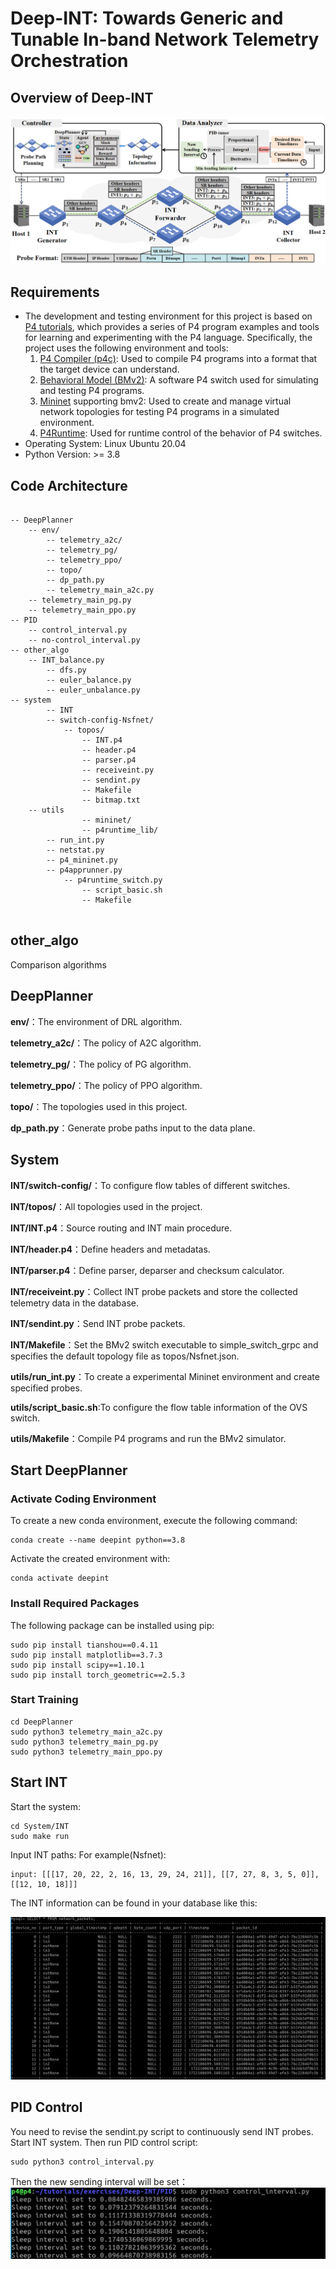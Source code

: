 # Deep-INT: Towards Generic and Tunable In-band Network Telemetry Orchestration
## Overview of Deep-INT
![alt text](image-2.png)
## Requirements
- The development and testing environment for this project is based on [P4 tutorials](https://github.com/p4lang/tutorials/tree/master), which provides a series of P4 program examples and tools for learning and experimenting with the P4 language. Specifically, the project uses the following environment and tools:
  1. [P4 Compiler (p4c)](https://github.com/p4lang/p4c): Used to compile P4 programs into a format that the target device can understand.
  2. [Behavioral Model (BMv2)](https://github.com/p4lang/behavioral-model/blob/main/docs/simple_switch.md): A software P4 switch used for simulating and testing P4 programs. 
  3. [Mininet](https://github.com/mininet/mininet) supporting bmv2: Used to create and manage virtual network topologies for testing P4 programs in a simulated environment.
  4. [P4Runtime](https://p4.org/specs/): Used for runtime control of the behavior of P4 switches.
- Operating System: Linux Ubuntu 20.04
- Python Version: >= 3.8
## Code Architecture
```

-- DeepPlanner
	-- env/
        -- telemetry_a2c/
        -- telemetry_pg/
        -- telemetry_ppo/
        -- topo/
        -- dp_path.py
        -- telemetry_main_a2c.py
	-- telemetry_main_pg.py
	-- telemetry_main_ppo.py
-- PID
	-- control_interval.py
	-- no-control_interval.py
-- other_algo
	-- INT_balance.py
        -- dfs.py
        -- euler_balance.py
        -- euler_unbalance.py
-- system
        -- INT
		-- switch-config-Nsfnet/
	        -- topos/
                -- INT.p4
                -- header.p4
                -- parser.p4
                -- receiveint.py
                -- sendint.py
                -- Makefile
                -- bitmap.txt
	-- utils
                -- mininet/
                -- p4runtime_lib/
		-- run_int.py
		-- netstat.py
		-- p4_mininet.py
		-- p4apprunner.py
        	-- p4runtime_switch.py
                -- script_basic.sh
                -- Makefile
	

```
## other_algo
Comparison algorithms
## DeepPlanner
**env/**：The environment of DRL algorithm.

**telemetry_a2c/**：The policy of A2C algorithm.

**telemetry_pg/**：The policy of PG algorithm.

**telemetry_ppo/**：The policy of PPO algorithm.

**topo/**：The topologies used in this project.

**dp_path.py**：Generate probe paths input to the data plane.

## System

**INT/switch-config/**：To configure flow tables of different switches.

**INT/topos/**：All topologies used in the project.

**INT/INT.p4**：Source routing and INT main procedure.

**INT/header.p4**：Define headers and metadatas.

**INT/parser.p4**：Define parser, deparser and checksum calculator.

**INT/receiveint.py**：Collect INT probe packets and store the collected telemetry data in the database.

**INT/sendint.py**：Send INT probe packets.

**INT/Makefile**：Set the BMv2 switch executable to simple_switch_grpc and specifies the default topology file as topos/Nsfnet.json.

**utils/run_int.py**：To create a experimental Mininet environment and create specified probes.

**utils/script_basic.sh**:To configure the flow table information of the OVS switch.

**utils/Makefile**：Compile P4 programs and run the BMv2 simulator.

## Start DeepPlanner
### Activate Coding Environment
To create a new conda environment, execute the following command:
```
conda create --name deepint python==3.8
```
Activate the created environment with:
```
conda activate deepint
```
### Install Required Packages
The following package can be installed using pip:
```
sudo pip install tianshou==0.4.11
sudo pip install matplotlib==3.7.3
sudo pip install scipy==1.10.1
sudo pip install torch_geometric==2.5.3
```
### Start Training
```
cd DeepPlanner
sudo python3 telemetry_main_a2c.py
sudo python3 telemetry_main_pg.py
sudo python3 telemetry_main_ppo.py
```
## Start INT
Start the system:
```
cd System/INT
sudo make run
```
Input INT paths:
For example(Nsfnet):
```
input: [[[17, 20, 22, 2, 16, 13, 29, 24, 21]], [[7, 27, 8, 3, 5, 0]], [[12, 10, 18]]]
```
The INT information can be found in your database like this:

![alt text](image.png)
## PID Control
You need to revise the sendint.py script to continuously send INT probes.
Start INT system.
Then run PID control script:
```
sudo python3 control_interval.py
```
Then the new sending interval will be set：
![alt text](image-1.png)
